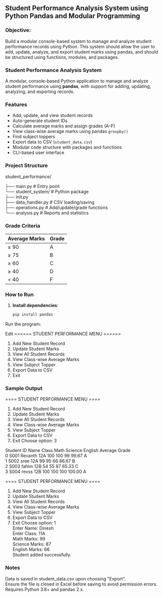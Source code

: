 ## Student Performance Analysis System using Python Pandas and Modular Programming
### Objective:
Build a modular console-based system to manage and analyze student performance 
records using Python. This system should allow the user to add, update, analyze, and 
export student marks using pandas, and should be structured using functions, 
modules, and packages.


### Student Performance Analysis System

A modular, console-based Python application to manage and analyze student performance using **pandas**, with support for adding, updating, analyzing, and exporting records.


### Features

- Add, update, and view student records
- Auto-generate student IDs
- Calculate average marks and assign grades (A–F)
- View class-wise average marks using pandas `groupby()`
- Find subject toppers
- Export data to CSV (`student_data.csv`)
- Modular code structure with packages and functions
- CLI-based user interface

### Project Structure

student_performance/

├── main.py # Entry point    
└── student_system/ # Python package   
├── init.py    
├── data_handler.py # CSV loading/saving  
├── operations.py # Add/update/grade functions  
└── analysis.py # Reports and statistics

### Grade Criteria

| Average Marks | Grade |
|---------------|-------|
| ≥ 90          | A     |
| ≥ 75          | B     |
| ≥ 60          | C     |
| ≥ 40          | D     |
| < 40          | F     |


###  How to Run

1. **Install dependencies**:
   ```bash
   pip install pandas
Run the program:

Edit
====== STUDENT PERFORMANCE MENU ======
1. Add New Student Record
2. Update Student Marks
3. View All Student Records
4. View Class-wise Average Marks
5. View Subject Topper
6. Export Data to CSV
7. Exit
### Sample Output
==== STUDENT PERFORMANCE MENU ====
1. Add New Student Record
2. Update Student Marks
3. View All Student Records
4. View Class-wise Average Marks
5. View Subject Topper
6. Export Data to CSV
7. Exit
Choose option: 3

  Student ID     Name Class  Math  Science  English  Average Grade  
0       S001  Revanth   12A   100      100       99    99.67     A  
1       S002     sree   12A    99       95       66    86.67     B  
2       S003    fahim   12B    54       55       87    65.33     C  
3       S004    revss   12B   100      100      100   100.00     A  

==== STUDENT PERFORMANCE MENU ====
1. Add New Student Record
2. Update Student Marks
3. View All Student Records
4. View Class-wise Average Marks
5. View Subject Topper
6. Export Data to CSV
7. Exit
Choose option: 1  
Enter Name: Dinesh  
Enter Class: 11A  
Math Marks: 99  
Science Marks: 87  
English Marks: 66  
Student added successfully.

### Notes
Data is saved in student_data.csv upon choosing "Export".  
Ensure the file is closed in Excel before saving to avoid permission errors.  
Requires Python 3.8+ and pandas 2.x.  

